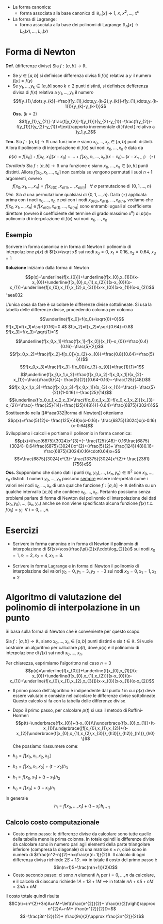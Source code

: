 - La forma canonica: 
	- forma associata alla base canonica di $\mathbb R_{n}[x]$ $\to$ $1,\: x,\:x^{2},\dots,\:x^{n}$
- La forma di Lagrange: 
	- forma associata alla base dei polinomi di Lagrange  $\mathbb R_{n}[x]$ $\to$ $L_{0}(x),\dots,\: L_{n}(x)$
# Forma di Newton
**Def.** (differenze divise)
Sia $f:[a,b]\to \mathbb R$.
- Se $y \in [a,b]$ si definisce differenza divisa fi $f(x)$ relativa a $y$ il numero $f[y]=f(y)$
- Se $y_{1},\dots,y_{k}\in [a,b]$ sono $k \ge 2$ punti distinti, si definisce defferenza divisa di $f(x)$ relativa a $y_{1},\dots,y_{k}$ il numero $$f[y_{1},\dots,y_{k}]=\frac{f[y_{1},\dots,y_{k-2},y_{k}]-f[y_{1},\dots,y_{k-1}]}{y_{k}-y_{k-1}}$$
**Oss.** ($k=2$)
$$f[y_{1},y_{2}]=\frac{f[y_{2}]-f[y_{1}]}{y_{2}-y_{1}}=\frac{f(y_{2})-f(y_{1})}{y_{2}-y_{1}}=\text{rapporto incrementale di }f\text{ relativo a }y_1,y_2$$

**Teo.**
Sia $f:[a,b]\to \mathbb R$ una funzione e siano $x_{0},\dots,x_{n}\in[a,b]$ punti distinti. Allora il polinomio di interpolazione di $f(x)$ sui nodi $x_{0},\dots,x_{n}$ è data da $$p(x)=f[x_{0}]+f[x_{0},x_{1}](x-x_{0})+\dots+f[x_{0},x_{1},\dots,x_{n}](x-x_{0})\dots(x-x_{n-1})\:\:\:(\star)$$
*Corollario*
Sia $f:[a,b]\to \mathbb R$ una funzione e siano $x_{0},\dots,x_{n}\in[a,b]$ punti distinti. Allora $f[x_{0},x_{1},\dots,x_{n}]$ non cambia se vengono permutati i suoi $n+1$ argomenti, ovvero $$f[x_{0},x_{1},\dots,x_{n}]=f[x_{\sigma(0)},x_{\sigma(1)},\dots,x_{\sigma(n)}]\:\:\: \forall \: \sigma \text{ permutazione di } \{0,1,\dots,n\}$$
*Dim.*
Sia $\sigma$ una permutazione qualsiasi di $\{0,1,\dots,n\}$. Dalla $(\star)$ applicata prima con i nodi $x_{0},\dots,x_{n}$ e poi con i nodi $x_{\sigma(0)},x_{\sigma(1)},\dots,x_{\sigma(n)}$, vediamo che $f[x_{0},x_{1},\dots,x_{n}]$ e $f[x_{\sigma(0)},x_{\sigma(1)},\dots,x_{\sigma(n)}]$ sono entrambi uguali al coefficiente direttore (ovvero il coefficiente del termine di grado massimo $x^{n}$) di $p(x) =$ polinomio di interpolazione di $f(x)$ sui nodi $x_0,\dots,x_n$ 

## Esempio
Scrivere in forma canonica e in forma di Newton il polinomio di interpolazione $p(x)$ di $f(x)=\sqrt x$ sui nodi $x_{0}=0,\:x_{1}=0.16,\:x_{2}=0.64,\:x_{3}=1$

**Soluzione**
Iniziamo dalla forma di Newton

$$p(x)=\underline{f[x_{0}]}+\underline{f[x_{0},x_{1}]}(x-x_{0})+\underline{f[x_{0},x_{1},x_{2}]}(x-x_{0})(x-x_{1})+\underline{f[x_{0},x_{1},x_{2},x_{3}]}(x-x_{0})(x-x_{1})(x-x_{2})$$  ^aea032

L'unica cosa da fare è calcolare le differenze divise sottolineate. Si usa la tabella delle differenze divise, procedendo colonna per colonna

$$\underline{f[x_0]=f(x_0)=\sqrt{0}=0}$$ 
$f[x_1]=f(x_1)=\sqrt{0.16}=0.4$
$f[x_2]=f(x_2)=\sqrt{0.64}=0.8$
$f[x_3]=f(x_3)=\sqrt{1}=1$

$$\underline{f[x_0,x_1]=\frac{f[x_1]-f[x_0]}{x_{1}-x_{0}}=\frac{0.4}{0.16}=\frac{5}{2}}$$ $$f[x_0,x_2]=\frac{f[x_2]-f[x_0]}{x_{2}-x_{0}}=\frac{0.8}{0.64}=\frac{5}{4}$$ $$f[x_0,x_3]=\frac{f[x_3]-f[x_0]}{x_{3}-x_{0}}=\frac{1}{1}=1$$
$$\underline{f[x_0,x_1,x_2]=\frac{f[x_0,x_2]-f[x_0,x_1]}{x_{2}-x_{1}}=\frac{\frac{5}{4}- \frac{5}{2}}{0.64-0.16}=-\frac{125}{48}}$$ $$f[x_0,x_1,x_3]=\frac{f[x_0,x_3]-f[x_0,x_1]}{x_{3}-x_{1}}=\frac{1- \frac{5}{2}}{1-0.16}=-\frac{25}{14}$$ $$\underline{f[x_0,x_1,x_2,x_3]=\frac{f[x_0,x_1,x_3]-f[x_0,x_1,x_2]}{x_{3}-x_{2}}=\frac{- \frac{25}{14}+\frac{125}{48}}{1-0.64}=\frac{6875}{3024}}$$ 
Sostituendo nella [[#^aea032|forma di Newton]] otteniamo $$p(x)=\frac{5}{2}x- \frac{125}{48}x(x-0.16)+ \frac{6875}{3024}x(x-0.16)(x-0.64)$$ 
Sviluppiamo i calcoli e portiamo il polinomio in forma canonica: $$p(x)=\frac{6875}{3024}x^{3}+(- \frac{125}{48}- 0.16\frac{6875}{3024}-0.64\frac{6875}{3024})x^{2}+(\frac{5}{2}+ \frac{124}{48}0.16+ \frac{6875}{3024}0.16\cdot0.64)x=$$ $$=\frac{6875}{3024}x^{3}- \frac{13375}{3024}x^{2}+ \frac{2381}{756}x$$ 
**Oss.**
Supponiamo che siano dati i punti $(x_{0},y_{0}),\dots,(x_{n},y_{n})\in \mathbb R^{2}$ con $x_{0},\dots,x_{n}$ distinti. I numeri $y_{0},\dots,y_{n}$ possono <u>sempre</u> essere interpretati come i valori nei nodi $x_{0},\dots,x_{n}$ di una qualche funzione $f:[a,b]\to \mathbb R$ definita su un qualche intervallo $[a,b]$ che contiene $x_{0},\dots,x_{n}$. Pertanto possiamo senza problemi parlare di forma di Newton del polinomio di interpolazione dei dati $(x_{0},y_{0}),\dots,(x_{n},y_{n})$ anche se non viene specificata alcuna funzione $f(x)$ t.c. $f(x_{i})=y_{i}\:\: \forall \:i=0,\dots,n$.

# Esercizi
- Scrivere in forma canonica e in forma di Newton il polinomio di interpolazione di $f(x)=\cos(\frac{\pi}{2}x)\cdot\log_{2}(x)$ sui nodi $x_{0}=1,x_{1}=2,x_{2}=4,x_{3}=8$.

- Scrivere in forma Lagrange e in forma di Newton il polinomio di interpolazione dei valori $y_{0}=0,y_{1}=3,y_{2}=-3$ sui nodi $x_{0}=0,x_{1}=1,x_{2}=2$

# Algoritmo di valutazione del polinomio di interpolazione in un punto
Si basa sulla forma di Newton che è conveniente per questo scopo.

Sia $f:[a,b]\to \mathbb R$, siano $x_{0},\dots,x_{n}\in[a,b]$ punti distinti e sia $t\in \mathbb R$. Si vuole costruire un algoritmo per calcolare $p(t)$, dove $p(x)$ è il polinomio di interpolazione di $f(x)$ sui nodi $x_{0},\dots,x_{n}$.

Per chiarezza, esprimiamo l'algoritmo nel caso $n=3$ $$p(x)=\underline{f[x_{0}]}+\underline{f[x_{0},x_{1}]}(x-x_{0})+\underline{f[x_{0},x_{1},x_{2}]}(x-x_{0})(x-x_{1})+\underline{f[x_{0},x_{1},x_{2},x_{3}]}(x-x_{0})(x-x_{1})(x-x_{2})$$
- Il primo passo dell'algoritmo è indipendente dal punto $t$ in cui $p(x)$ deve essere valutato e consiste nel calcolare le differenze divise sottolineate. Questo calcolo si fa con la tabella delle differenze divise.

- Dopo il primo passo, per calcolare $p(t)$ si usa il metodo di Ruffini-Hormer: $$p(t)=\underbrace{f[x_{0}]+(t-x_{0})\{\underbrace{f[x_{0},x_{1}]+(t-x_{1})\underbrace{[f[x_{0},x_{1},x_{2}]+(t-x_{2})\underbrace{f[x_{0},x_{1},x_{2},x_{3}]}_{h3}]}_{h2}}_{h1}}_{h0}  \}$$
Che possiamo riassumere come: 
- $h_{3}=f[x_{0},x_{1},x_{2},x_{3}]$
- $h_{2}=f[x_{0},x_{1},x_{2}]+(t-x_{2})h_{3}$
- $h_{1}=f[x_{0},x_{1}]+(t-x_{1})h_{2}$
- $h_{0}=f[x_{0}]+(t-x_{0})h_{1}$ 

In generale $$h_i=f[x_0,\dots,x_i]+(t-x_{i})h_{i+1}$$
## Calcolo costo computazionale 
- Costo primo passo: le differenze divise da calcolare sono tutte quelle della tabella meno la prima colonna. In totale quindi le differenze divise da calcolare  sono in numero pari agli elementi della parte triangolare inferiore (compresa la diagonale) di una matrice $n\times n$, cioè sono in numero di $\frac{n^2-n}{2}+n=\frac{n(n+1)}{2}$. Il calcolo di ogni differenza divisa richiede $2S + 1D$.
$\implies$ in totale il costo del primo passo è $$n(n+1)S+\frac{n(n+1)}{2}D$$
- Costo secondo passo: ci sono $n$ elementi $h_{i}\text{ per }i=0,\dots,n$ da calcolare, e il calcolo di ciascuno richiede $1A+1S+1M$ 
$\implies$ in totale $nA+nS+nM=2nA+nM$ 

Il costo totale quindi risulta $$C(n)=(n^{2}+3n)A+nM+\left(\frac{n^{2}}{2}+ \frac{n}{2}\right)\approx n^{2}A+nM+ \frac{n^{2}}{2}D=$$ $$=\frac{3n^{2}}{2}+ \frac{9n}{2}\approx \frac{3n^{2}}{2}$$